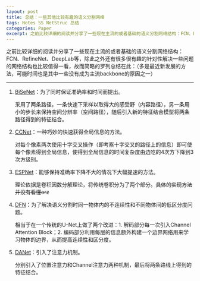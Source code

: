```yaml
---
layout: post
title: 总结：一些其他比较有趣的语义分割网络
tags: Notes SS NetStruc 总结
categories: Paper
excerpt: 之前比较详细的阅读并分享了一些现在主流的或者基础的语义分割网络结构：FCN、RefineNet、DeepLab等，除此之外还有很多很有趣的针对性解决一些问题的网络结构也比较值得一看。
---
```


之前比较详细的阅读并分享了一些现在主流的或者基础的语义分割网络结构：FCN、RefineNet、DeepLab等，除此之外还有很多很有趣的针对性解决一些问题的网络结构也比较值得一看，故而简略的罗列总结在此：（多是最近新发展的方法，可能时间也是其中一些没有成为主流backbone的原因之一）

---

1. [BiSeNet](https://arxiv.org/pdf/1808.00897v1.pdf)：为了同时保证准确率和时间而提出。

    采用了两条路径，一条快速下采样以取得大的感受野（内容路径），另一条用小的步长来保持空间分辨率（空间路径），随后引入新的特征结合模型将两条路径得到的特征结合。

2. [CCNet](https://arxiv.org/pdf/1811.11721.pdf)：一种巧妙的快速获得全局信息的方法。

    对每个像素两次使用十字交叉操作（即考察十字交叉的路径上的信息）即可使每个像素得到全局信息，使得到全局信息的时间复杂度由边吃的4次方下降到3次方级别。

3. [ESPNet](https://arxiv.org/pdf/1803.06815v2.pdf)：能够保持准确率下降不大的情况下大幅提速的方法。

    理论依据是卷积因数分解理论，将传统卷积分为了两个部分。~~具体的实现方法并没有看懂orz~~

4. [DFN](https://arxiv.org/pdf/1804.09337v1.pdf)：为了解决语义分割时同一物体内的不连续性和不同物体间的低区分度问题。

    相当于在一个传统的U-Net上做了两个改进：1. 解码部分每一次引入Channel Attention Block；2. 编码部分利用每层的信息额外构建一个边界网络用来学习物体的边界，从而提高连续性和区分度。

5. [DANet](https://arxiv.org/pdf/1809.02983.pdf)：引入了注意力机制。

    分别引入了位置注意力和Channel注意力两种机制，最后将两条路线上得到的特征结合。